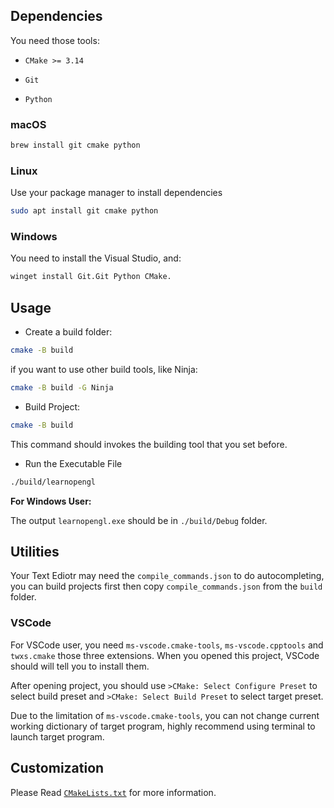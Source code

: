 ## Dependencies

You need those tools:

- `CMake >= 3.14`

- `Git`

- `Python`

### macOS

```bash
brew install git cmake python
```
### Linux

Use your package manager to install dependencies

```bash
sudo apt install git cmake python
```

### Windows

You need to install the Visual Studio, and:

```bash
winget install Git.Git Python CMake.

```


## Usage

- Create a build folder:

```bash
cmake -B build
```

if you want to use other build tools, like Ninja:

```bash
cmake -B build -G Ninja
```

- Build Project:

```bash
cmake -B build
```

This command should invokes the building tool that you set before.

- Run the Executable File

```bash
./build/learnopengl
```
**For Windows User:**

The output `learnopengl.exe` should be in `./build/Debug` folder.

## Utilities

Your Text Ediotr may need the `compile_commands.json` to do autocompleting, you can build projects first then copy `compile_commands.json` from the `build` folder.

### VSCode

For VSCode user, you need `ms-vscode.cmake-tools`, `ms-vscode.cpptools` and `twxs.cmake` those three extensions. When you opened this project, VSCode should will tell you to install them.

After opening project, you should use `>CMake: Select Configure Preset` to select build preset and `>CMake: Select Build Preset` to select target preset.

Due to the limitation of `ms-vscode.cmake-tools`, you can not change current working dictionary of target program, highly recommend using terminal to launch target program.

## Customization

Please Read [`CMakeLists.txt`](./CMakeLists.txt) for more information.

